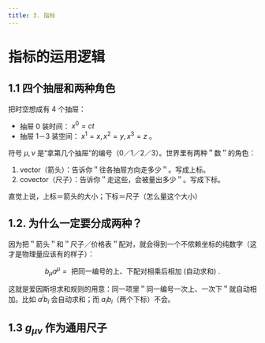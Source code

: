 ```yaml
---
title: 3. 指标
---
```


# 指标的运用逻辑
## 1.1 四个抽屉和两种角色

把时空想成有 4 个抽屉：

- 抽屉 0 装时间： $x^0=c t$
- 抽屉 1－3 装空间： $x^1=x, x^2=y, x^3=z$ 。

符号 $\mu, \nu$ 是“拿第几个抽屉”的编号（0／1／2／3）。世界里有两种＂数＂的角色：
1. vector（箭头）：告诉你＂往各抽屉方向走多少＂。写成上标。
2. covector（尺子）：告诉你＂走这些，会被量出多少＂。写成下标。

直觉上说，上标＝箭头的大小；下标＝尺子（怎么量这个大小）

## 1.2. 为什么一定要分成两种？
因为把＂箭头＂和＂尺子／价格表＂配对，就会得到一个不侬赖坐标的纯数字（这才是物理量应该有的样子）：

$$
b_\mu a^\mu=\text { 把同一编号的上、下配对相乘后相加 (自动求和) . }
$$


这就是爱因斯坦求和规则的用意：同一项里＂同一编号一次上、一次下＂就自动相加。比如 $a^i b_i$ 会自动求和；而 $a_i b_i$（两个下标）不会。

## 1.3 $g_{\mu \nu}$ 作为通用尺子
